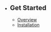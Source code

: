 - ## Get Started
    - [Overview](/{{route}}/{{version}}/overview)
    - [Installation](/{{route}}/{{version}}/installation)